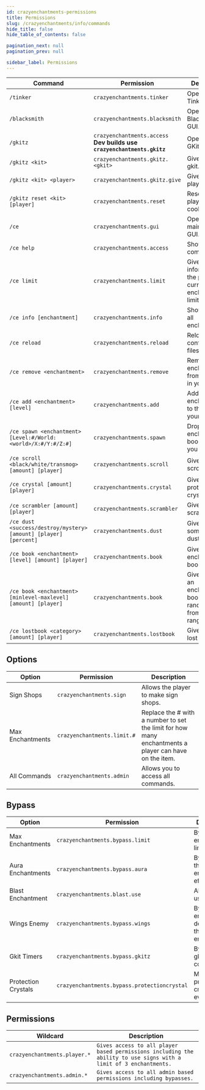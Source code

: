 ```yaml
---
id: crazyenchantments-permissions
title: Permissions
slug: /crazyenchantments/info/commands
hide_title: false
hide_table_of_contents: false

pagination_next: null
pagination_prev: null

sidebar_label: Permissions
---
```

Command|Permission|Description
---|---|---
`/tinker`|`crazyenchantments.tinker`|Opens up the Tinkerer GUI.
`/blacksmith`|`crazyenchantments.blacksmith`|Opens up the Black Smith GUI.
`/gkitz`|`crazyenchantments.access` **Dev builds use `crazyenchantments.gkitz`**|Open the GKitz GUI.
`/gkitz <kit>`|`crazyenchantments.gkitz.<gkit>`|Gives you a gkit.
`/gkitz <kit> <player>`|`crazyenchantments.gkitz.give`|Gives another player a gkit.
`/gkitz reset <kit> [player]`|`crazyenchantments.reset`|Reset a players gkit cooldown.
`/ce`|`crazyenchantments.gui`|Opens the main menu GUI.
`/ce help`|`crazyenchantments.access`|Shows all CE commands.
`/ce limit`|`crazyenchantments.limit`|Gives information on the players current enchantment limit.
`/ce info [enchantment]`|`crazyenchantments.info`|Shows info on all enchantments.
`/ce reload`|`crazyenchantments.reload`|Reloads all the configuration files.
`/ce remove <enchantment>`|`crazyenchantments.remove`|Removes an enchantment from the item in your hand.
`/ce add <enchantment> [level]`|`crazyenchantments.add`|Adds an enchantment to the item in your hand.
`/ce spawn <enchantment> [Level:#/World:<world>/X:#/Y:#/Z:#]`|`crazyenchantments.spawn`|Drops an enchantment book where you tell it to.
`/ce scroll <black/white/transmog> [amount] [player]`|`crazyenchantments.scroll`|Give a player scrolls.
`/ce crystal [amount] [player]`|`crazyenchantments.crystal`|Give a player protection crystals.
`/ce scrambler [amount] [player]`|`crazyenchantments.scrambler`|Give a player scramblers.
`/ce dust <success/destroy/mystery> [amount] [player] [percent]`|`crazyenchantments.dust`|Give a player a some magical dust.
`/ce book <enchantment> [level] [amount] [player]`|`crazyenchantments.book`|Give a player enchantment books.
`/ce book <enchantment> [minlevel-maxlevel] [amount] [player]`|`crazyenchantments.book`|Gives a player an enchantment book with a random level from a set range.
`/ce lostbook <category> [amount] [player]`|`crazyenchantments.lostbook`|Give a player lost books.

## Options
| Option           | Permission                  | Description                                                                                           |
|------------------|-----------------------------|-------------------------------------------------------------------------------------------------------|
| Sign Shops       | `crazyenchantments.sign`    | Allows the player to make sign shops.                                                                 |
| Max Enchantments | `crazyenchantments.limit.#` | Replace the # with a number to set the limit for how many enchantments a player can have on the item. |
| All Commands     | `crazyenchantments.admin`   | Allows you to access all commands.                                                                    |

## Bypass
| Option              | Permission                                   | Description                                           |
|---------------------|----------------------------------------------|-------------------------------------------------------|
| Max Enchantments    | `crazyenchantments.bypass.limit`             | Bypasses the enchantment limit.                       |
| Aura Enchantments   | `crazyenchantments.bypass.aura`              | Bypass all the aura enchantment effects.              |
| Blast Enchantment   | `crazyenchantments.blast.use`                | Allows you to use Blast.                              |
| Wings Enemy         | `crazyenchantments.bypass.wings`             | Bypass the enemy detection for the wings enchantment. |
| Gkit Timers         | `crazyenchantments.bypass.gkitz`             | Bypass the gkit cooldowns.                            |
| Protection Crystals | `crazyenchantments.bypass.protectioncrystal` | Make protection crystals work every time.             |

## Permissions
| Wildcard                     | Description                                                                                                       |
|------------------------------|-------------------------------------------------------------------------------------------------------------------|
| `crazyenchantments.player.*` | `Gives access to all player based permissions including the ability to use signs with a limit of 3 enchantments.` |
| `crazyenchantments.admin.*`  | `Gives access to all admin based permissions including bypasses.`                                                 |
